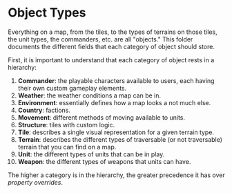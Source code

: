 # Object Types

Everything on a map, from the tiles, to the types of terrains on those tiles, the unit types, the commanders, etc. are all "objects." This folder documents the different fields that each category of object should store.

First, it is important to understand that each category of object rests in a hierarchy:

1. **Commander**: the playable characters available to users, each having their own custom gameplay elements.
2. **Weather**: the weather conditions a map can be in.
3. **Environment**: essentially defines how a map looks a not much else.
4. **Country**: factions.
5. **Movement**: different methods of moving available to units.
6. **Structure**: tiles with custom logic.
7. **Tile**: describes a single visual representation for a given terrain type.
8. **Terrain**: describes the different types of traversable (or not traversable) terrain that you can find on a map.
9. **Unit**: the different types of units that can be in play.
10. **Weapon**: the different types of weapons that units can have.

The higher a category is in the hierarchy, the greater precedence it has over _property overrides_.
